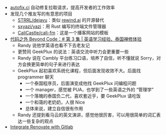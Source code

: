 - [autofix.ci](https://autofix.ci/) 自动修复拉取请求，提高开发者的工作效率
- 发现几个推友写的有意思的项目
	- [STRRL/dejavu](https://github.com/STRRL/dejavu)：类似 [rewind.ai](https://www.rewind.ai/) 的开源替代
	- [sxyazi/yazi](https://github.com/sxyazi/yazi)：用 Rust 编写的终端文件管理器
	- [CaliCastle/cali-fm](https://github.com/CaliCastle/cali-fm)：这是一个播客网站的模板
- [代码之外 Beyond Code：# 第 3 集 | 英语学习经验、泰国禅修体验](https://beyondcode-fm.vercel.app/64a55a52f4ccb12e0b211246)
	- Randy 说他学英语也看不下去老友记
	- 更赞同 GeekPlux 的说法：英语交流中听力会更重要一些
	- Randy 说在 Cambly 平台练习口语，培养了自信，听不懂就说 Sorry，对方会换更简单的句子来进行表达
	- GeekPlux 起初喜欢系统化课程，但后面发现收效不大。后面找 programmer 聊天
		- 一个泰国程序员，后面演变成他找 GeekPlux 问编程问题
		- 一个 manager，感觉被 PUA，也学到了一些英语之外的
		  “管理学”
		- 一个落魄的泰国负二代，喜欢套近乎，要 GeekPlux 请吃饭
		- 一个和蔼的老奶奶，人很 Nice
		- 总体来说，建立自信很有作用
	- Randy 还提到看马云的英文演讲，感觉他很厉害，可以用很简单的词汇表达一些复杂的观点
- [Integrate Renovate with Gitlab](https://wxsm.space/2020/integrate-renovate-with-gitlab/)